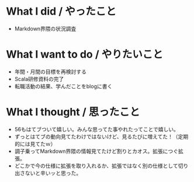# What I did / やったこと
- Markdown界隈の状況調査

# What I want to do / やりたいこと
- 年間・月間の目標を再検討する
- Scala研修資料の完了
- 転職活動の結果、学んだことをblogに書く

# What I thought / 思ったこと
- 56もはてブついて嬉しい。みんな思ってた事やれたってことで嬉しい。
- ずっとはてブの動向見てたわけではないけど、見るたびに増えてた！（定期的には見てたｗ）
- 調子乗ってMarkdown界隈の情報見てたけど割りとカオス。拡張につぐ拡張。
- どこかで今の仕様に拡張を取り入れるか、拡張ではなく別の仕様として切り出さないと辛いッと思った。

